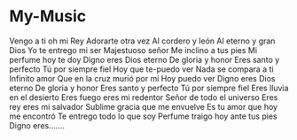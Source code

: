 # My-Music
Vengo a ti oh mi Rey
Adorarte otra vez
Al cordero y león
Al eterno y gran Dios
Yo te entrego mi ser
Majestuoso señor
Me inclino a tus pies
Mi perfume hoy te doy
Digno eres Dios eterno
De gloria y honor
Eres santo y perfecto
Tú por siempre fiel
Hoy que te-puedo ver
Nada se compara a ti
Infinito amor
Que en la cruz murió por mí
Hoy puedo ver
Digno eres Dios eterno
De gloria y honor
Eres santo y perfecto
Tú por siempre fiel
Eres lluvia en el desierto
Eres fuego eres mi redentor
Señor de todo el universo
Eres rey eres mi salvador
Sublime gracia que me envuelve
Es tu amor que hoy me encontró
Te entrego todo lo que soy
Perfume traigo hoy ante tus pies
Digno eres…....
